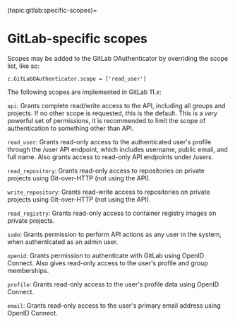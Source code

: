 (topic:gitlab:specific-scopes)=

# GitLab-specific scopes

Scopes may be added to the GitLab OAuthenticator by overriding the
scope list, like so:

    c.GitLabOAuthenticator.scope = ['read_user']

The following scopes are implemented in GitLab 11.x:

`api`: Grants complete read/write access to the API, including all
groups and projects. If no other scope is requested, this is the default.
This is a _very_ powerful set of permissions, it is recommended to limit
the scope of authentication to something other than API.

`read_user`: Grants read-only access to the authenticated user's
profile through the /user API endpoint, which includes username,
public email, and full name. Also grants access to read-only
API endpoints under /users.

`read_repository`: Grants read-only access to repositories on
private projects using Git-over-HTTP (not using the API).

`write_repository`: Grants read-write access to repositories
on private projects using Git-over-HTTP (not using the API).

`read_registry`: Grants read-only access to container registry
images on private projects.

`sudo`: Grants permission to perform API actions as any user
in the system, when authenticated as an admin user.

`openid`: Grants permission to authenticate with GitLab using
OpenID Connect. Also gives read-only access to the user's
profile and group memberships.

`profile`: Grants read-only access to the user's profile data
using OpenID Connect.

`email`: Grants read-only access to the user's primary email
address using OpenID Connect.
